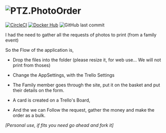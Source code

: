 # ![PTZ.PhotoOrder](https://img.shields.io/badge/PTZ-Photo_Order-red?style=for-the-badge)
[![CircleCI](https://img.shields.io/circleci/build/github/ptorrezao/PTZ.PhotoOrder?logo=circleci)](https://circleci.com/gh/ptorrezao/PTZ.PhotoOrder)
[![Docker Hub](https://img.shields.io/docker/pulls/ptorrezao/photoorder?logo=docker&logoColor=white)](https://hub.docker.com/repository/docker/ptorrezao/photoorder)
![GitHub last commit](https://img.shields.io/github/last-commit/ptorrezao/PTZ.PhotoOrder?logo=git&logoColor=white)

I had the need to gather all the requests of photos to print (from a family event)

So the Flow of the application is,
- Drop the files into the folder (please resize it, for web use... We will not print from thoses)
- Change the AppSettings, with the Trello Settings

- The Family member goes through the site, put it on the basket and put their details on the form.
- A card is created on a Trello's Board,
- And the we can Follow the request, gather the money and make the order as a bulk.

*[Personal use, if fits you need go ahead and fork it]*
